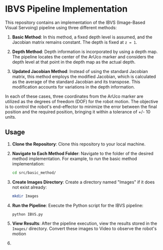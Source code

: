 # IBVS Pipeline Implementation

This repository contains an implementation of the IBVS (Image-Based Visual Servoing) pipeline using three different methods:

1. **Basic Method**: In this method, a fixed depth level is assumed, and the Jacobian matrix remains constant. The depth is fixed at `z = 1`.

2. **Depth Method**: Depth information is incorporated by using a depth map. The pipeline locates the center of the ArUco marker and considers the depth level at that point in the depth map as the actual depth.

3. **Updated Jacobian Method**: Instead of using the standard Jacobian matrix, this method employs the modified Jacobian, which is calculated as the average of the standard Jacobian and its transpose. This modification accounts for variations in the depth information.

In each of these cases, three coordinates from the ArUco marker are utilized as the degrees of freedom (DOF) for the robot motion. The objective is to control the robot's end-effector to minimize the error between the final position and the required position, bringing it within a tolerance of +/- 10 units.


## Usage

1. **Clone the Repository**: Clone this repository to your local machine.

2. **Navigate to Each Method Folder**: Navigate to the folder of the desired method implementation. For example, to run the basic method implementation:

    ```bash
    cd src/basic_method/
    ```

3. **Create Images Directory**: Create a directory named "Images" if it does not exist already:

    ```bash
    mkdir Images
    ```

4. **Run the Pipeline**: Execute the Python script for the IBVS pipeline:

    ```bash
    python IBVS.py
    ```

5. **View Results**: After the pipeline execution, view the results stored in the `Images/` directory. Convert these images to Video to observe the robot's motion
6. 
